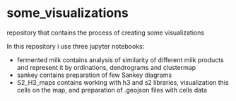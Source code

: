 # some_visualizations
repository that contains the process of creating some visualizations

In this repository i use three jupyter notebooks:
- fermented milk contains analysis of similarity of different milk products and represent it by ordinations, dendrograms and clustermap
- sankey contains preparation of few Sankey diagrams
- S2_H3_maps contains working with h3 and s2 libraries, visualization this cells on the map, and preparation of .geojson files with cells data  
